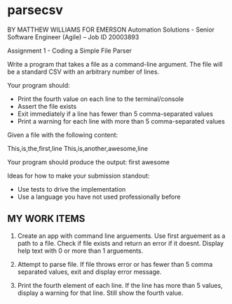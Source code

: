 # parsecsv

BY MATTHEW WILLIAMS
FOR EMERSON Automation Solutions - Senior Software Engineer (Agile) – Job ID 20003893

Assignment 1 - Coding a Simple File Parser
 
Write a program that takes a file as a command-line argument.  The file will be a standard CSV with an arbitrary number of lines.  
 
Your program should:
 - Print the fourth value on each line to the terminal/console
 - Assert the file exists
 - Exit immediately if a line has fewer than 5 comma-separated values
 - Print a warning for each line with more than 5 comma-separated values
 
Given a file with the following content:
 
This,is,the,first,line
This,is,another,awesome,line
 
Your program should produce the output:
first
awesome
 
Ideas for how to make your submission standout:
- Use tests to drive the implementation
- Use a language you have not used professionally before

MY WORK ITEMS
-------------

1.  Create an app with command line arguements.  Use first arguement as a path to a file.  Check if file exists and return an error
    if it doesnt.  Display help text with 0 or more than 1 arguements.

2.  Attempt to parse file.  If file throws error or has fewer than 5 comma separated values, exit and display error message.

3.  Print the fourth element of each line.  If the line has more than 5 values, display a warning for that line.
    Still show the fourth value.
